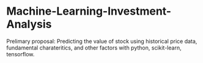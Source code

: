 # Machine-Learning-Investment-Analysis

Prelimary proposal: 
Predicting the value of stock using historical price data, fundamental charateritics, and other factors with python, scikit-learn, tensorflow.
